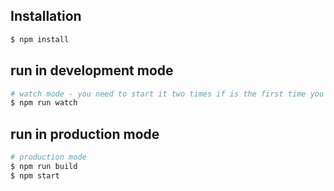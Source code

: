 ## Installation

```bash
$ npm install
```

## run in development mode

```bash
# watch mode - you need to start it two times if is the first time you run this command.
$ npm run watch
```

## run in production mode

```bash
# production mode
$ npm run build
$ npm start
```

